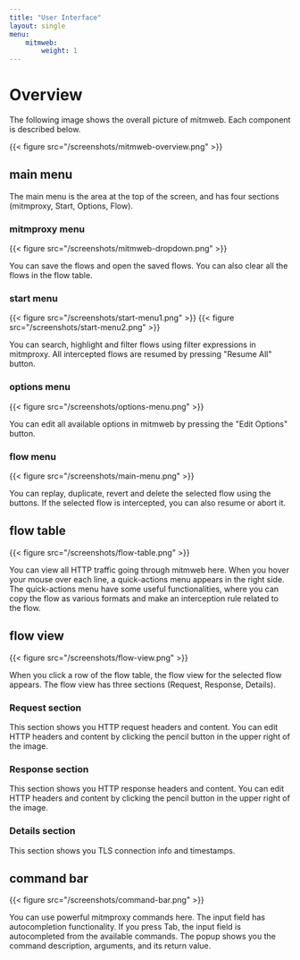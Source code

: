 ```yaml
---
title: "User Interface"
layout: single
menu:
    mitmweb:
        weight: 1
---
```


# Overview
The following image shows the overall picture of mitmweb. Each component is described below.

{{< figure src="/screenshots/mitmweb-overview.png" >}}

## main menu
The main menu is the area at the top of the screen, and has four sections (mitmproxy, Start, Options, Flow).

### mitmproxy menu
{{< figure src="/screenshots/mitmweb-dropdown.png" >}}

You can save the flows and open the saved flows. You can also clear all the flows in the flow table.

### start menu
{{< figure src="/screenshots/start-menu1.png" >}}
{{< figure src="/screenshots/start-menu2.png" >}}

You can search, highlight and filter flows using filter expressions in mitmproxy. All intercepted flows are resumed by pressing "Resume All" button.

### options menu
{{< figure src="/screenshots/options-menu.png" >}}

You can edit all available options in mitmweb by pressing the "Edit Options" button.

### flow menu
{{< figure src="/screenshots/main-menu.png" >}}

You can replay, duplicate, revert and delete the selected flow using the buttons. If the selected flow is intercepted, you can also resume or abort it.

## flow table
{{< figure src="/screenshots/flow-table.png" >}}

You can view all HTTP traffic going through mitmweb here. When you hover your mouse over each line, a quick-actions menu appears in the right side. The quick-actions menu have some useful functionalities, where you can copy the flow as various formats and make an interception rule related to the flow. 

## flow view
{{< figure src="/screenshots/flow-view.png" >}}

When you click a row of the flow table, the flow view for the selected flow appears. The flow view has three sections (Request, Response, Details). 

### Request section
This section shows you HTTP request headers and content. You can edit HTTP headers and content by clicking the pencil button in the upper right of the image.

### Response section
This section shows you HTTP response headers and content. You can edit HTTP headers and content by clicking the pencil button in the upper right of the image.

### Details section
This section shows you TLS connection info and timestamps.

## command bar
{{< figure src="/screenshots/command-bar.png" >}}

You can use powerful mitmproxy commands here. The input field has autocompletion functionality. If you press Tab, the input field is autocompleted from the available commands. The popup shows you the command description, arguments, and its return value.